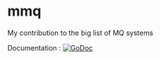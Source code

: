 # mmq
My contribution to the big list of MQ systems

Documentation : <a href="https://godoc.org/github.com/milak/mmq"><img src="https://godoc.org/github.com/milak/mmq?status.svg" alt="GoDoc"></a>
